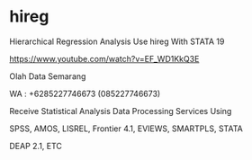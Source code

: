 # hireg
Hierarchical Regression Analysis Use hireg With STATA 19

https://www.youtube.com/watch?v=EF_WD1KkQ3E

Olah Data Semarang

WA : +6285227746673 (085227746673)

Receive Statistical Analysis Data Processing Services Using

SPSS, AMOS, LISREL, Frontier 4.1, EVIEWS, SMARTPLS, STATA

DEAP 2.1, ETC
